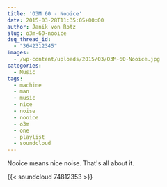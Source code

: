 ```yaml
---
title: 'O3M 60 - Nooice'
date: 2015-03-28T11:35:05+00:00
author: Janik von Rotz
slug: o3m-60-nooice
dsq_thread_id:
  - "3642312345"
images:
  - /wp-content/uploads/2015/03/O3M-60-Nooice.jpg
categories:
  - Music
tags:
  - machine
  - man
  - music
  - nice
  - noise
  - nooice
  - o3m
  - one
  - playlist
  - soundcloud
---
```

Nooice means nice noise. That's all about it.

{{< soundcloud 74812353 >}}